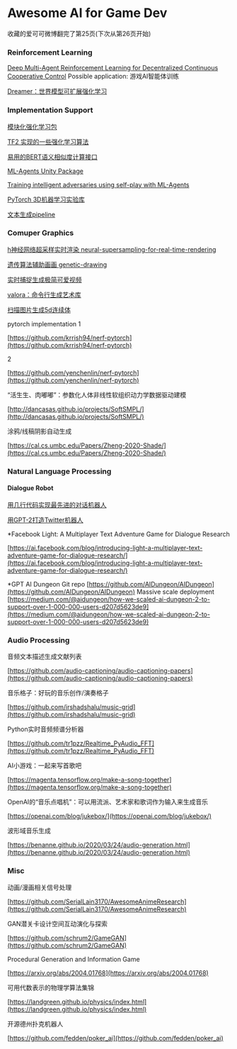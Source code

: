 # Awesome AI for Game Dev

收藏的爱可可微博翻完了第25页(下次从第26页开始)

### Reinforcement Learning

[Deep Multi-Agent Reinforcement Learning for Decentralized Continuous Cooperative Control](https://arxiv.org/abs/2003.06709)
Possible application: 游戏AI智能体训练

[Dreamer：世界模型可扩展强化学习](https://github.com/google-research/dreamer)

### Implementation Support

[模块化强化学习包](https://github.com/spitis/mrl)

[TF2 实现的一些强化学习算法](https://github.com/StepNeverStop/RLs)

[易用的BERT语义相似度计算接口](https://github.com/AndriyMulyar/semantic-text-similarity)

[ML-Agents Unity Package](https://blogs.unity3d.com/2020/05/12/announcing-ml-agents-unity-package-v1-0/)

[Training intelligent adversaries using self-play with ML-Agents](https://blogs.unity3d.com/2020/02/28/training-intelligent-adversaries-using-self-play-with-ml-agents/)


[PyTorch 3D机器学习实验库](https://github.com/facebookresearch/pytorch3d)


[文本生成pipeline](https://github.com/huggingface/transformers/pull/3758)

### Comuper Graphics

[h神经网络超采样实时渲染 neural-supersampling-for-real-time-rendering](https://research.fb.com/publications/neural-supersampling-for-real-time-rendering/)

[遗传算法辅助画画 genetic-drawing](https://github.com/anopara/genetic-drawing)

[实时捕捉生成极简可爱视频](https://glitch.com/edit/#!/tm-wizard)

[valora：命令行生成艺术库](https://github.com/turnage/valora)

[扫描图片生成5d连续体](https://www.matthewtancik.com/nerf)

pytorch implementation 1

[https://github.com/krrish94/nerf-pytorch](https://github.com/krrish94/nerf-pytorch)

2

[https://github.com/yenchenlin/nerf-pytorch](https://github.com/yenchenlin/nerf-pytorch)

“活生生、肉嘟嘟”：参数化人体非线性软组织动力学数据驱动建模

[http://dancasas.github.io/projects/SoftSMPL/](http://dancasas.github.io/projects/SoftSMPL/)

涂鸦/线稿阴影自动生成

[https://cal.cs.umbc.edu/Papers/Zheng-2020-Shade/](https://cal.cs.umbc.edu/Papers/Zheng-2020-Shade/)

### Natural Language Processing

#### Dialogue Robot
[用几行代码实现最先进的对话机器人](https://huggingface.co/transformers/model_doc/dialogpt.html)

[用GPT-2打造Twitter机器人](https://github.com/minimaxir/download-tweets-ai-text-gen)

*Facebook Light: A Multiplayer Text Adventure Game for Dialogue Research

[https://ai.facebook.com/blog/introducing-light-a-multiplayer-text-adventure-game-for-dialogue-research/](https://ai.facebook.com/blog/introducing-light-a-multiplayer-text-adventure-game-for-dialogue-research/)

*GPT AI Dungeon
Git repo
[https://github.com/AIDungeon/AIDungeon](https://github.com/AIDungeon/AIDungeon)
Massive scale deployment
[https://medium.com/@aidungeon/how-we-scaled-ai-dungeon-2-to-support-over-1-000-000-users-d207d5623de9](https://medium.com/@aidungeon/how-we-scaled-ai-dungeon-2-to-support-over-1-000-000-users-d207d5623de9)


### Audio Processing

音频文本描述生成文献列表

[https://github.com/audio-captioning/audio-captioning-papers](https://github.com/audio-captioning/audio-captioning-papers)

音乐格子：好玩的音乐创作/演奏格子

[https://github.com/irshadshalu/music-grid](https://github.com/irshadshalu/music-grid)

Python实时音频频谱分析器

[https://github.com/tr1pzz/Realtime_PyAudio_FFT](https://github.com/tr1pzz/Realtime_PyAudio_FFT)

AI小游戏：一起来写首歌吧

[https://magenta.tensorflow.org/make-a-song-together](https://magenta.tensorflow.org/make-a-song-together)

OpenAI的“音乐点唱机”：可以用流派、艺术家和歌词作为输入来生成音乐

[https://openai.com/blog/jukebox/](https://openai.com/blog/jukebox/)

波形域音乐生成

[https://benanne.github.io/2020/03/24/audio-generation.html](https://benanne.github.io/2020/03/24/audio-generation.html)

### Misc

动画/漫画相关信号处理

[https://github.com/SerialLain3170/AwesomeAnimeResearch](https://github.com/SerialLain3170/AwesomeAnimeResearch)

GAN潜关卡设计空间互动演化与探索

[https://github.com/schrum2/GameGAN](https://github.com/schrum2/GameGAN)

Procedural Generation and Information Game

[https://arxiv.org/abs/2004.01768](https://arxiv.org/abs/2004.01768)

可用代数表示的物理学算法集锦

[https://landgreen.github.io/physics/index.html](https://landgreen.github.io/physics/index.html)

开源德州扑克机器人

[https://github.com/fedden/poker_ai](https://github.com/fedden/poker_ai)